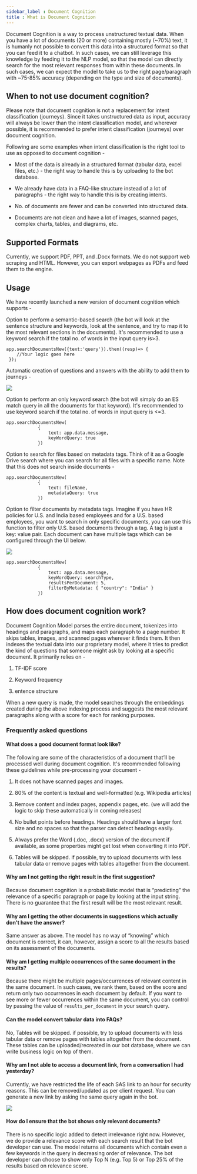 ```yaml
---
sidebar_label : Document Cognition
title : What is Document Cognition
---
```



Document Cognition is a way to process unstructured textual data. When you have a lot of documents (20 or more) containing mostly (~70%) text, it is humanly not possible to convert this data into a structured format so that you can feed it to a chatbot. In such cases, we can still leverage this knowledge by feeding it to the NLP model, so that the model can directly search for the most relevant responses from within these documents. In such cases, we can expect the model to take us to the right page/paragraph with ~75-85% accuracy (depending on the type and size of documents).

## When to not use document cognition?

Please note that document cognition is not a replacement for intent classification (journeys). Since it takes unstructured data as input, accuracy will always be lower than the intent classification model, and wherever possible, it is recommended to prefer intent classification (journeys) over document cognition.

Following are some examples when intent classification is the right tool to use as opposed to document cognition -

- Most of the data is already in a structured format (tabular data, excel files, etc.) - the right way to handle this is by uploading to the bot database.

- We already have data in a FAQ-like structure instead of a lot of paragraphs - the right way to handle this is by creating intents.

- No. of documents are fewer and can be converted into structured data.

- Documents are not clean and have a lot of images, scanned pages, complex charts, tables, and diagrams, etc.

## Supported Formats

Currently, we support PDF, PPT, and .Docx formats. We do not support web scraping and HTML. However, you can export webpages as PDFs and feed them to the engine.

## Usage

We have recently launched a new version of document cognition which supports -

Option to perform a semantic-based search (the bot will look at the sentence structure and keywords, look at the sentence, and try to map it to the most relevant sections in the documents). It's recommended to use a keyword search if the total no. of words in the input query is>3.

```
app.searchDocumentsNew({text:'query'}).then((resp)=> {
    //Your logic goes here
 });
```

Automatic creation of questions and answers with the ability to add them to journeys -

![](https://cdn.yellowmessenger.com/HBXDGNGi4W2V1613543255114.png)

Option to perform an only keyword search (the bot will simply do an ES match query in all the documents for that keyword). It's recommended to use keyword search if the total no. of words in input query is <=3.

```
app.searchDocumentsNew(
            {
                text: app.data.message,
                keyWordQuery: true
            })
```

Option to search for files based on metadata tags. Think of it as a Google Drive search where you can search for all files with a specific name. Note that this does not search inside documents -

```
app.searchDocumentsNew(
            {
                text: fileName,
                metadataQuery: true
            })
```

Option to filter documents by metadata tags. Imagine if you have HR policies for U.S. and India based employees and for a U.S. based employees, you want to search in only specific documents, you can use this function to filter only U.S. based documents through a tag. A tag is just a key: value pair. Each document can have multiple tags which can be configured through the UI below.

![](https://cdn.yellowmessenger.com/UuGk0fa581zw1613543990485.png)

```
app.searchDocumentsNew(
            {
                text: app.data.message,
                keyWordQuery: searchType,
                resultsPerDocument: 5,
                filterByMetadata: { "country": "India" }
            })
```

## How does document cognition work?

Document Cognition Model parses the entire document, tokenizes into headings and paragraphs, and maps each paragraph to a page number. It skips tables, images, and scanned pages wherever it finds them. It then indexes the textual data into our proprietary model, where it tries to predict the kind of questions that someone might ask by looking at a specific document. It primarily relies on -

1. TF-IDF score

2. Keyword frequency

3. entence structure

When a new query is made, the model searches through the embeddings created during the above indexing process and suggests the most relevant paragraphs along with a score for each for ranking purposes.

### Frequently asked questions

#### What does a good document format look like?

The following are some of the characteristics of a document that’ll be processed well during document cognition. It's recommended following these guidelines while pre-processing your document -

1. It does not have scanned pages and images.

2. 80% of the content is textual and well-formatted (e.g. Wikipedia articles)

3. Remove content and index pages, appendix pages, etc. (we will add the logic to skip these automatically in coming releases)

4. No bullet points before headings. Headings should have a larger font size and no spaces so that the parser can detect headings easily.

5. Always prefer the Word (.doc, .docx) version of the document if available, as some properties might get lost when converting it into PDF.

6. Tables will be skipped. if possible, try to upload documents with less tabular data or remove pages with tables altogether from the document.

#### Why am I not getting the right result in the first suggestion?

Because document cognition is a probabilistic model that is “predicting” the relevance of a specific paragraph or page by looking at the input string. There is no guarantee that the first result will be the most relevant result.

#### Why am I getting the other documents in suggestions which actually don't have the answer?

Same answer as above. The model has no way of “knowing” which document is correct, it can, however, assign a score to all the results based on its assessment of the documents.

#### Why am I getting multiple occurrences of the same document in the results?

Because there might be multiple pages/occurrences of relevant content in the same document. In such cases, we rank them, based on the score and return only two occurrences in each document by default. If you want to see more or fewer occurrences within the same document, you can control by passing the value of `results_per_document` in your search query.

#### Can the model convert tabular data into FAQs?

No, Tables will be skipped. if possible, try to upload documents with less tabular data or remove pages with tables altogether from the document. These tables can be uploaded/recreated in our bot database, where we can write business logic on top of them.

#### Why am I not able to access a document link, from a conversation I had yesterday?

Currently, we have restricted the life of each SAS link to an hour for security reasons. This can be removed/updated as per client request. You can generate a new link by asking the same query again in the bot.

![](https://cdn.yellowmessenger.com/RL35X3mCozP81613544469236.png)

#### How do I ensure that the bot shows only relevant documents?

There is no specific logic added to detect irrelevance right now. However, we do provide a relevance score with each search result that the bot developer can use. The model returns all documents which contain even a few keywords in the query in decreasing order of relevance. The bot developer can choose to show only Top N (e.g. Top 5) or Top 25% of the results based on relevance score.
